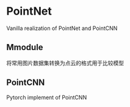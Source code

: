# PointNet
Vanilla realization of PointNet and PointCNN
## Mmodule
将常用图片数据集转换为点云的格式用于比较模型
## PointCNN
Pytorch implement of PointCNN
